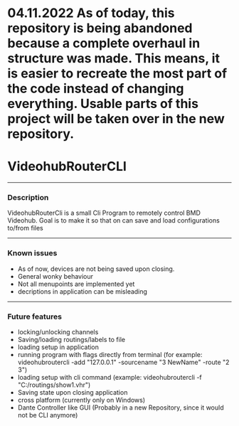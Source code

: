 # 04.11.2022 As of today, this repository is being abandoned because a complete overhaul in structure was made. This means, it is easier to recreate the most part of the code instead of changing everything. Usable parts of this project will be taken over in the new repository.

# VideohubRouterCLI

---

### Description

VideohubRouterCli is a small Cli Program to remotely control BMD Videohub. Goal is to make it so that on can save and load configurations to/from files

---

### Known issues

- As of now, devices are not being saved upon closing.
- General wonky behaviour
- Not all menupoints are implemented yet
- decriptions in application can be misleading

---

### Future features

- locking/unlocking channels
- Saving/loading routings/labels to file
- loading setup in application
- running program with flags directly from terminal (for example: videohubroutercli -add "127.0.0.1" -sourcename "3 NewName" -route "2 3")
- loading setup with cli command (example: videohubroutercli -f "C:/routings/show1.vhr")
- Saving state upon closing application
- cross platform (currently only on Windows)
- Dante Controller like GUI (Probably in a new Repository, since it would not be CLI anymore)
